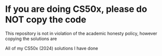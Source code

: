 # If you are doing CS50x, please do **NOT** copy the code
This repository is not in violation of the academic honesty policy, however copying the solutions are

All of my CS50x (2024) solutions I have done
